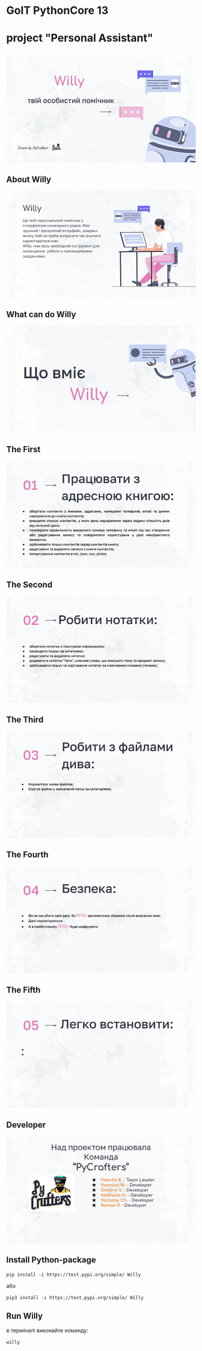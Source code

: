 # GoIT PythonCore 13

# project "Personal Assistant"

##

![Willy_personal_assistance](img/slide_1.jpg)

## About Willy

![Willy_about](img/slide_2.jpg)

## What can do Willy

![Willy_what_can_do](img/slide_3.jpg)

## The First

![Willy_01](img/slide_4.jpg)

## The Second

![Willy_02](img/slide_5.jpg)

## The Third

![Willy_03](img/slide_6.jpg)

## The Fourth

![Willy_04](img/slide_7.jpg)

## The Fifth

![Willy_05](img/slide_8.jpg)

## Developer

![Willy_developers](img/slide_9.jpg)

## Install Python-package

```
pip install -i https://test.pypi.org/simple/ Willy
```

або

```
pip3 install -i https://test.pypi.org/simple/ Willy
```

## Run Willy

в терміналі виконайте команду:

```
willy
```
